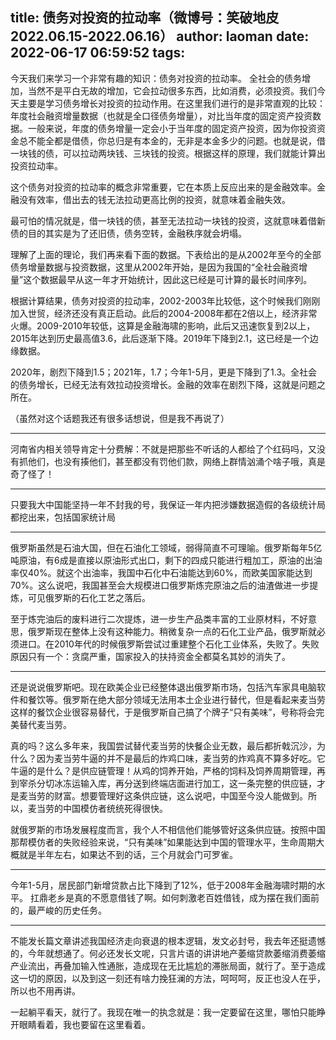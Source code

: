 title: 债务对投资的拉动率（微博号：笑破地皮 2022.06.15-2022.06.16）
author: laoman
date: 2022-06-17 06:59:52
tags:
---
今天我们来学习一个非常有趣的知识：债务对投资的拉动率。<!-- more -->
全社会的债务增加，当然不是平白无故的增加，它会拉动很多东西，比如消费，必须投资。我们今天主要是学习债务增长对投资的拉动作用。在这里我们进行的是非常直观的比较：年度社会融资增量数据（也就是全口径债务增量），对比当年度的固定资产投资数据。一般来说，年度的债务增量一定会小于当年度的固定资产投资，因为你投资资金总不能全都是借债，你总归是有本金的，无非是本金多少的问题。也就是说，借一块钱的债，可以拉动两块钱、三块钱的投资。根据这样的原理，我们就能计算出投资拉动率。

这个债务对投资的拉动率的概念非常重要，它在本质上反应出来的是金融效率。金融没有效率，借出去的钱无法拉动更高比例的投资，就意味着金融失效。

最可怕的情况就是，借一块钱的债，甚至无法拉动一块钱的投资，这就意味着借新债的目的其实是为了还旧债，债务空转，金融秩序就会坍塌。

理解了上面的理论，我们再来看下面的数据。下表给出的是从2002年至今的全部债务增量数据与投资数据，这里从2002年开始，是因为我国的“全社会融资增量”这个数据最早从这一年才开始统计，因此这已经是可计算的最长时间序列。

根据计算结果，债务对投资的拉动率，2002-2003年比较低，这个时候我们刚刚加入世贸，经济还没有真正启动。此后的2004-2008年都在2倍以上，经济非常火爆。2009-2010年较低，这算是金融海啸的影响，此后又迅速恢复到2以上，2015年达到历史最高值3.6，此后逐渐下降。2019年下降到2.1，这已经是一个边缘数据。

2020年，剧烈下降到1.5；2021年，1.7；今年1-5月，更是下降到了1.3。全社会的债务增长，已经无法有效拉动投资增长。金融的效率在剧烈下降，这就是问题之所在。

（虽然对这个话题我还有很多话想说，但是我不再说了）
- - - 
河南省内相关领导肯定十分费解：不就是把那些不听话的人都给了个红码吗，又没有抓他们，也没有揍他们，甚至都没有罚他们款，网络上群情汹涌个啥子哦，真是奇了怪了！ 
- - - 
只要我大中国能坚持一年不封我的号，我保证一年内把涉嫌数据造假的各级统计局都挖出来，包括国家统计局
- - - 
俄罗斯虽然是石油大国，但在石油化工领域，弱得简直不可理喻。俄罗斯每年5亿吨原油，有6成是直接以原油形式出口，剩下的四成只能进行粗加工，原油的出油率仅40%。就这个出油率，我国中石化中石油能达到60%，而欧美国家能达到70%。这么说吧，我国甚至会大规模进口俄罗斯炼完原油之后的油渣做进一步提炼，可见俄罗斯的石化工艺之落后。

至于炼完油后的废料进行二次提炼，进一步生产品类丰富的工业原材料，不好意思，俄罗斯现在整体上没有这种能力。稍微复杂一点的石化工业产品，俄罗斯就必须进口。在2010年代的时候俄罗斯尝试过重建整个石化工业体系，失败了。失败原因只有一个：贪腐严重，国家投入的扶持资金全都莫名其妙的消失了。
- - - 
还是说说俄罗斯吧。现在欧美企业已经整体退出俄罗斯市场，包括汽车家具电脑软件和餐饮等。俄罗斯在绝大部分领域无法用本土企业进行替代，但是看起来麦当劳这样的餐饮企业很容易替代，于是俄罗斯自己搞了个牌子“只有美味”，号称将会完美替代麦当劳。

真的吗？这么多年来，我国尝试替代麦当劳的快餐企业无数，最后都折戟沉沙，为什么？因为麦当劳牛逼的并不是最后的炸鸡口味，麦当劳的炸鸡真不算多好吃。它牛逼的是什么？是供应链管理！从鸡的饲养开始，严格的饲料及饲养周期管理，再到宰杀分切冰冻运输入库，再分送到终端店面进行加工，这一条完整的供应链，才是麦当劳的财富。想要管理好这条供应链，这么说吧，中国至今没人能做到。所以，麦当劳的中国模仿者统统死得很快。

就俄罗斯的市场发展程度而言，我个人不相信他们能够管好这条供应链。按照中国那帮模仿者的失败经验来说，“只有美味”如果能达到中国的管理水平，生命周期大概就是半年左右，如果达不到的话，三个月就会门可罗雀。
- - - 
今年1-5月，居民部门新增贷款占比下降到了12%，低于2008年金融海啸时期的水平。
扛鼎老乡是真的不愿意借钱了啊。如何刺激老百姓借钱，成为摆在我们面前的，最严峻的历史任务。 
- - - 
不能发长篇文章讲述我国经济走向衰退的根本逻辑，发文必封号，我去年还挺遗憾的，今年就想通了。何必还发长文呢，只言片语的讲讲地产萎缩贷款萎缩消费萎缩产业流出，再叠加输入性通胀，造成现在无比尴尬的滞胀局面，就行了。至于造成这一切的原因，以及到这一刻还有啥力挽狂澜的方法，呵呵呵，反正也没人在乎，所以也不用再讲。

一起躺平看天，就行了。我现在唯一的执念就是：我一定要留在这里，哪怕只能睁开眼睛看着，我也要留在这里看着。
